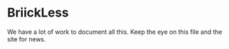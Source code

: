 BriickLess
==========
We have a lot of work to document all this. Keep the eye on this file and the site for news.